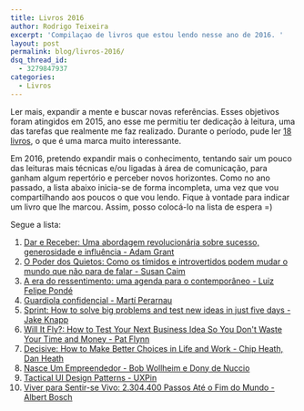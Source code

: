 ```yaml
---
title: Livros 2016
author: Rodrigo Teixeira
excerpt: 'Compilaçao de livros que estou lendo nesse ano de 2016. '
layout: post
permalink: blog/livros-2016/
dsq_thread_id:
  - 3279847937
categories:
  - Livros
---
```


Ler mais, expandir a mente e buscar novas referências. Esses objetivos foram atingidos em 2015, ano esse me permitiu ter dedicação à leitura, uma das tarefas que realmente me faz realizado. Durante o período, pude ler [18 livros](/blog/livros-2015/), o que é uma marca muito interessante. 

Em 2016, pretendo expandir mais o conhecimento, tentando sair um pouco das leituras mais técnicas e/ou ligadas à área de comunicação, para ganham algum repertório e perceber novos horizontes. Como no ano passado, a lista abaixo inicia-se de forma incompleta, uma vez que vou compartilhando aos poucos o que vou lendo. Fique à vontade para indicar um livro que lhe marcou. Assim, posso colocá-lo na lista de espera =)

Segue a lista: 

1. [Dar e Receber: Uma abordagem revolucionária sobre sucesso, generosidade e influência - Adam Grant](http://www.amazon.com.br/dp/B00JDMG9TW)
2. [O Poder dos Quietos: Como os tímidos e introvertidos podem mudar o mundo que não para de falar  - Susan Caim](http://www.amazon.com.br/dp/B009D6Z15Q)
3. [A era do ressentimento: uma agenda para o contemporâneo - Luiz Felipe Pondé](http://www.amazon.com.br/dp/B00LV9OZ4G)
4. [Guardiola confidencial - Martí Perarnau](http://www.amazon.com.br/dp/B015ZZPOAU)
5. [Sprint: How to solve big problems and test new ideas in just five days - Jake Knapp](http://www.amazon.com.br/dp/B017S92JUY)
6. [Will It Fly?: How to Test Your Next Business Idea So You Don't Waste Your Time and Money - Pat Flynn](http://a.co/96ZKv1i)
7. [Decisive: How to Make Better Choices in Life and Work -  Chip Heath, Dan Heath](http://www.amazon.com.br/dp/B009JU6UPG)
8. [Nasce Um Empreendedor - Bob Wollheim e Dony de Nuccio](http://www.amazon.com.br/dp/8582850301)
9. [Tactical UI Design Patterns - UXPin ](https://www.uxpin.com/studio/ebooks/ultimate-web-ui-design-pattern-workbook/)
10. [Viver para Sentir-se Vivo: 2.304.400 Passos Até o Fim do Mundo - Albert Bosch](http://a.co/5YsRxSc)
